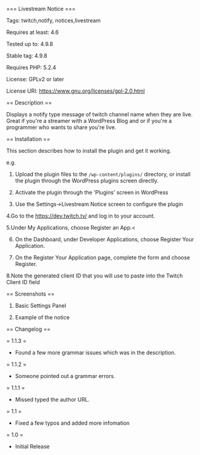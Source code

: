 === Livestream Notice ===

Tags: twitch,notify, notices,livestream

Requires at least: 4.6

Tested up to: 4.9.8

Stable tag: 4.9.8

Requires PHP: 5.2.4

License: GPLv2 or later

License URI: https://www.gnu.org/licenses/gpl-2.0.html

== Description ==

Displays a notify type message of twitch channel name when they are live. Great if you're a streamer with a WordPress Blog and or if you're a programmer who wants to share you're live.

== Installation ==

This section describes how to install the plugin and get it working.

e.g.

1. Upload the plugin files to the `/wp-content/plugins/` directory, or install the plugin through the WordPress plugins screen directly.

2. Activate the plugin through the 'Plugins' screen in WordPress

3. Use the Settings-&gt;Livestream Notice screen to configure the plugin

4.Go to the https://dev.twitch.tv/ and log in to your account.

5.Under My Applications, choose Register an App.&lt;

6. On the Dashboard, under Developer Applications, choose Register Your Application.

7. On the Register Your Application page, complete the form and choose Register.

8.Note the generated client ID that you will use to paste into the Twitch Client ID field

== Screenshots ==

1. Basic Settings Panel

2. Example of the notice

== Changelog ==

= 1.1.3 =

* Found a few more grammar issues which was in the description.

= 1.1.2 =

* Someone pointed out a grammar errors.

= 1.1.1 =

* Missed typed the author URL.

= 1.1 =

* Fixed a few typos and added more infomation

= 1.0 =

* Initial Release
